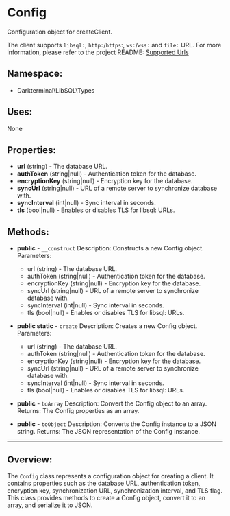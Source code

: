 # Config

Configuration object for createClient.

The client supports `libsql:`, `http:`/`https`:, `ws:`/`wss:` and `file:` URL. For more information, please refer to the project README:
[Supported Urls](https://github.com/libsql/libsql-client-php#supported-urls)

## Namespace:
- Darkterminal\LibSQL\Types

## Uses:
None

## Properties:
- **url** (string) - The database URL.
- **authToken** (string|null) - Authentication token for the database.
- **encryptionKey** (string|null) - Encryption key for the database.
- **syncUrl** (string|null) - URL of a remote server to synchronize database with.
- **syncInterval** (int|null) - Sync interval in seconds.
- **tls** (bool|null) - Enables or disables TLS for libsql: URLs.

## Methods:
- **public** - `__construct`
Description: Constructs a new Config object.
Parameters:
  - url (string) - The database URL.
  - authToken (string|null) - Authentication token for the database.
  - encryptionKey (string|null) - Encryption key for the database.
  - syncUrl (string|null) - URL of a remote server to synchronize database with.
  - syncInterval (int|null) - Sync interval in seconds.
  - tls (bool|null) - Enables or disables TLS for libsql: URLs.

- **public static** - `create`
Description: Creates a new Config object.
Parameters:
  - url (string) - The database URL.
  - authToken (string|null) - Authentication token for the database.
  - encryptionKey (string|null) - Encryption key for the database.
  - syncUrl (string|null) - URL of a remote server to synchronize database with.
  - syncInterval (int|null) - Sync interval in seconds.
  - tls (bool|null) - Enables or disables TLS for libsql: URLs.

- **public** - `toArray`
Description: Convert the Config object to an array.
Returns: The Config properties as an array.

- **public** - `toObject`
Description: Converts the Config instance to a JSON string.
Returns: The JSON representation of the Config instance.

---

## Overview:
The `Config` class represents a configuration object for creating a client. It contains properties such as the database URL, authentication token, encryption key, synchronization URL, synchronization interval, and TLS flag. This class provides methods to create a Config object, convert it to an array, and serialize it to JSON.
